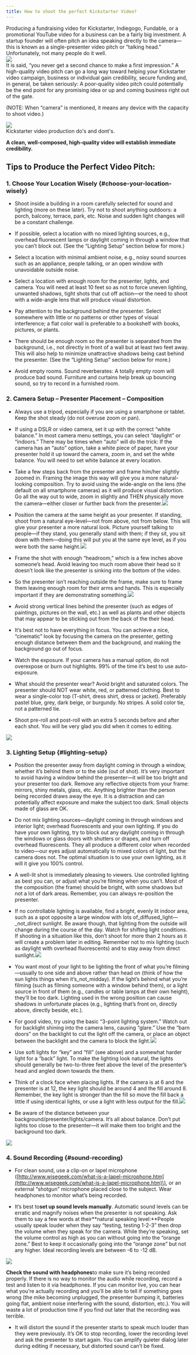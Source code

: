 ```yaml
---
title: How to shoot the perfect Kickstarter Video?
---
```


Producing a fundraising video for Kickstarter, Indiegogo, Fundable, or a promotional YouTube video for a business can be a fairly big investment. A startup founder will often pitch an idea speaking directly to the camera—this is known as a single-presenter video pitch or “talking head.” Unfortunately, not many people do it well.  
![](https://uploads.toptal.io/blog/image/123803/toptal-blog-image-1502776656259-e2be8f6d832055ac14e5bf61c226bc09.gif)  
It is said, “you never get a second chance to make a first impression.” A high-quality video pitch can go a long way toward helping your Kickstarter video campaign, business or individual gain credibility, secure funding and, in general, be taken seriously: A poor-quality video pitch could potentially be the end point for any promising idea or up and coming business right out of the gate.

\(NOTE: When “camera” is mentioned, it means any device with the capacity to shoot video.\)

![](https://uploads.toptal.io/blog/image/123804/toptal-blog-image-1502776675970-455d815d793bcd270ca0ae3c3a864d2c.jpg)  
                                                                           Kickstarter video production do's and dont's.

**A clean, well-composed, high-quality video will establish immediate credibility.**

## Tips to Produce the Perfect Video Pitch: 

### 1. Choose Your Location Wisely {#choose-your-location-wisely}

* Shoot inside a building in a room carefully selected for sound and lighting \(more on these later\). Try not to shoot anything outdoors: a porch, balcony, terrace, park, etc. Noise and sudden light changes will be a constant challenge.

* If possible, select a location with no mixed lighting sources, e.g., overhead fluorescent lamps or daylight coming in through a window that you can’t block out. \(See the “Lighting Setup” section below for more.\)

* Select a location with minimal ambient noise, e.g., noisy sound sources such as an appliance, people talking, or an open window with unavoidable outside noise.

* Select a location with enough room for the presenter, lights, and camera. You will need at least 10 feet so as not to force uneven lighting, unwanted shadows, tight shots that cut off action—or the need to shoot with a wide-angle lens that will produce visual distortion.

* Pay attention to the background behind the presenter. Select somewhere with little or no patterns or other types of visual interference; a flat color wall is preferable to a bookshelf with books, pictures, or plants.

* There should be enough room so the presenter is separated from the background, i.e., not directly in front of a wall but at least two feet away. This will also help to minimize unattractive shadows being cast behind the presenter. \(See the “Lighting Setup” section below for more.\)

* Avoid empty rooms. Sound reverberates: A totally empty room will produce bad sound. Furniture and curtains help break up bouncing sound, so try to record in a furnished room.

### 2. Camera Setup – Presenter Placement – Composition 

* Always use a tripod, especially if you are using a smartphone or tablet. Keep the shot steady \(do not overuse zoom or pan\).

* If using a DSLR or video camera, set it up with the correct “white balance.” In most camera menu settings, you can select “daylight” or “indoors.” There may be times when “auto” will do the trick: If the camera has an “auto” option, take a white piece of paper, have your presenter hold it up toward the camera, zoom in, and set the white balance. You will need to set white balance at every location.

* Take a few steps back from the presenter and frame him/her slightly zoomed in. Framing the image this way will give you a more natural-looking composition. Try to avoid using the wide-angle on the lens \(the default on all smartphone cameras\) as it will produce visual distortion. Go all the way out to wide, zoom in slightly and THEN physically move the camera—either closer or further back from the presenter.![](https://uploads.toptal.io/blog/image/123805/toptal-blog-image-1502776767585-5e310dcbb85dc9dd3c4629df0c504f3b.jpg)

* Position the camera at the same height as your presenter. If standing, shoot from a natural eye-level—not from above, not from below. This will give your presenter a more natural look. Picture yourself talking to people—if they stand, you generally stand with them; if they sit, you sit down with them—doing this will put you at the same eye level, as if you were both the same height.![](https://uploads.toptal.io/blog/image/123806/toptal-blog-image-1502776779996-07a3dd274ba930ee846d24fac0fa399e.jpg)

* Frame the shot with enough “headroom,” which is a few inches above someone’s head. Avoid leaving too much room above their head so it doesn’t look like the presenter is sinking into the bottom of the video.

* So the presenter isn’t reaching outside the frame, make sure to frame them leaving enough room for their arms and hands. This is especially important if they are demonstrating something.![](https://uploads.toptal.io/blog/image/123807/toptal-blog-image-1502776805503-fcf5b862cde317af57b4265589d3ede7.jpg)

* Avoid strong vertical lines behind the presenter \(such as edges of paintings, pictures on the wall, etc.\) as well as plants and other objects that may appear to be sticking out from the back of the their head.

* It’s best not to have everything in focus. You can achieve a nice, “cinematic” look by focusing the camera on the presenter, getting enough distance between them and the background, and making the background go out of focus.

* Watch the exposure. If your camera has a manual option, do not overexpose or burn out highlights. 99% of the time it’s best to use auto-exposure.

* What should the presenter wear? Avoid bright and saturated colors. The presenter should NOT wear white, red, or patterned clothing. Best to wear a single-color top \(T-shirt, dress shirt, dress or jacket\). Preferably pastel blue, grey, dark beige, or burgundy. No stripes. A solid color tie, not a patterned tie.

* Shoot pre-roll and post-roll with an extra 5 seconds before and after each shot. You will be very glad you did when it comes to editing.

![](https://uploads.toptal.io/blog/image/123808/toptal-blog-image-1502776817590-6d409f4ec8aa33228402f58bbf5bbf46.gif)

### 3. Lighting Setup {#lighting-setup}

* Position the presenter away from daylight coming in through a window, whether it’s behind them or to the side \(out of shot\). It’s very important to avoid having a window behind the presenter—it will be too bright and your presenter too dark. Remove any reflective objects from your frame: mirrors, shiny metals, glass, etc. Anything brighter than the person being recorded draws away the eye. It is a distraction and can potentially affect exposure and make the subject too dark. Small objects made of glass are OK.

* Do not mix lighting sources—daylight coming in through windows and interior light; overhead fluorescents and your own lighting. If you do have your own lighting, try to block out any daylight coming in through the windows or glass doors with shutters or drapes, and turn off overhead fluorescents. They all produce a different color when recorded to video—our eyes adjust automatically to mixed colors of light, but the camera does not. The optimal situation is to use your own lighting, as it will it give you 100% control.

* A well-lit shot is immediately pleasing to viewers. Use controlled lighting as best you can, or adjust what you’re filming when you can’t. Most of the composition \(the frame\) should be bright, with some shadows but not a lot of dark areas. Remember, you can always re-position the presenter.

* If no controllable lighting is available, find a bright, evenly lit indoor area, such as a spot opposite a large window with lots of_diffused_light—_not_direct sunlight. Be aware though, that lighting from the outside will change during the course of the day. Watch for shifting light conditions. If shooting in a situation like this, don’t shoot for more than 2 hours as it will create a problem later in editing. Remember not to mix lighting \(such as daylight with overhead fluorescents\) and to stay away from direct sunlight.![](https://uploads.toptal.io/blog/image/123809/toptal-blog-image-1502776832861-718627c6380207d67fd09ccc76327bc0.jpg)

* You want most of your light to be lighting the front of what you’re filming—usually to one side and above rather than head on \(think of how the sun lights things when it’s_not_midday\). If the light’s behind what you’re filming \(such as filming someone with a window behind them\), or a light source in front of them \(e.g., candles or table lamps at their own height\), they’ll be too dark. Lighting used in the wrong position can cause shadows in unfortunate places \(e.g., lighting that’s front on, directly above, directly beside, etc.\).

* For good video, try using the basic “3-point lighting system.” Watch out for backlight shining into the camera lens, causing “glare.” Use the “barn doors” on the backlight to cut the light off the camera, or place an object between the backlight and the camera to block the light.![](https://uploads.toptal.io/blog/image/123810/toptal-blog-image-1502776842467-7d32149430e1dc415e06b67db9d7b12c.jpg)

* Use soft lights for “key” and “fill” \(see above\) and a somewhat harder light for a “back” light. To make the lighting look natural, the lights should generally be two-to-three feet above the level of the presenter’s head and angled down towards the them.

* Think of a clock face when placing lights. If the camera is at 6 and the presenter is at 12, the key light should be around 4 and the fill around 8. Remember, the key light is stronger than the fill so move the fill back a little if using identical lights, or use a light with less output for the fill.![](https://uploads.toptal.io/blog/image/123811/toptal-blog-image-1502776853329-c9eb6f4697309130e69d6a739efadc28.jpg)

* Be aware of the distance between your background/presenter/lights/camera. It’s all about balance. Don’t put lights too close to the presenter—it will make them too bright and the background too dark.

![](https://uploads.toptal.io/blog/image/123812/toptal-blog-image-1502776864269-d513786ec54039fe6441883a1e1a9f57.jpg)

### 4. Sound Recording {#sound-recording}

* For clean sound, use a clip-on or lapel microphone \([http://www.wisegeek.com/what-is-a-lapel-microphone.htm](http://www.wisegeek.com/what-is-a-lapel-microphone.htm)\), or an external “shotgun” microphone placed close to the subject. Wear headphones to monitor what’s being recorded.

* It’s best to**set up sound levels manually**. Automatic sound levels can be erratic and magnify noises when the presenter is not speaking. Ask them to say a few words at their**natural speaking level:**People usually speak louder when they say “testing, testing 1-2-3” then drop the volume when they speak for the camera. While they’re speaking, set the volume control as high as you can without going into the “orange zone.” Best to keep it occasionally going into the “orange zone” but not any higher. Ideal recording levels are between -6 to -12 dB.

![](https://uploads.toptal.io/blog/image/123813/toptal-blog-image-1502776876432-395b56d6d6b740d8cfb4776aabaac856.jpg)

**Check the sound with headphones**to make sure it’s being recorded properly. If there is no way to monitor the audio while recording, record a test and listen to it via headphones. If you can monitor live, you can hear what you’re actually recording and you’ll be able to tell if something goes wrong \(the mike becoming unplugged, the presenter bumping it, batteries going flat, ambient noise interfering with the sound, distortion, etc.\). You will waste a lot of production time if you find out later that the recording was terrible.

* It will distort the sound if the presenter starts to speak much louder than they were previously. It’s OK to stop recording, lower the recording level and ask the presenter to start again. You can amplify quieter dialog later during editing if necessary, but distorted sound can’t be fixed.



